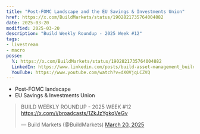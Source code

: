 ```yaml
---
title: "Post-FOMC Landscape and the EU Savings & Investments Union"
href: https://x.com/BuildMarkets/status/1902821735764004882
date: 2025-03-20
modified: 2025-03-20
description: "Build Weekly Roundup - 2025 Week #12"
tags:
- livestream
- macro
posse:
  𝕏: https://x.com/BuildMarkets/status/1902821735764004882
  LinkedIn: https://www.linkedin.com/posts/build-asset-management_build-weekly-roundup-2025-week-12-post-fomc-ugcPost-7308584378203353088-RIO9
  YouTube: https://www.youtube.com/watch?v=dX0VjqLCZVQ
---
```


- Post-FOMC landscape
- EU Savings & Investments Union

> BUILD WEEKLY ROUNDUP - 2025 WEEK #12 https://x.com/i/broadcasts/1ZkJzYgkqVeGv
>
> — Build Markets (@BuildMarkets) [March 20, 2025](https://x.com/BuildMarkets/status/1902821735764004882)
